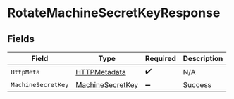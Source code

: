 # RotateMachineSecretKeyResponse


## Fields

| Field                                                           | Type                                                            | Required                                                        | Description                                                     |
| --------------------------------------------------------------- | --------------------------------------------------------------- | --------------------------------------------------------------- | --------------------------------------------------------------- |
| `HttpMeta`                                                      | [HTTPMetadata](../../Models/Components/HTTPMetadata.md)         | :heavy_check_mark:                                              | N/A                                                             |
| `MachineSecretKey`                                              | [MachineSecretKey](../../Models/Components/MachineSecretKey.md) | :heavy_minus_sign:                                              | Success                                                         |